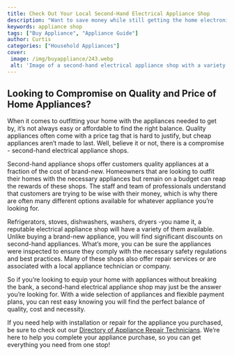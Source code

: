 ```yaml
---
title: Check Out Your Local Second-Hand Electrical Appliance Shop
description: "Want to save money while still getting the home electronics you want Check out this blog post to learn more about the second-hand appliance shop near you and how to get the best deals"
keywords: appliance shop
tags: ["Buy Appliance", "Appliance Guide"]
author: Curtis
categories: ["Household Appliances"]
cover: 
 image: /img/buyappliance/243.webp
 alt: 'Image of a second-hand electrical appliance shop with a variety of used appliances on display'
---
```

## Looking to Compromise on Quality and Price of Home Appliances? 

When it comes to outfitting your home with the appliances needed to get by, it’s not always easy or affordable to find the right balance. Quality appliances often come with a price tag that is hard to justify, but cheap appliances aren’t made to last. Well, believe it or not, there is a compromise - second-hand electrical appliance shops.

Second-hand appliance shops offer customers quality appliances at a fraction of the cost of brand-new. Homeowners that are looking to outfit their homes with the necessary appliances but remain on a budget can reap the rewards of these shops. The staff and team of professionals understand that customers are trying to be wise with their money, which is why there are often many different options available for whatever appliance you’re looking for. 

Refrigerators, stoves, dishwashers, washers, dryers -you name it, a reputable electrical appliance shop will have a variety of them available. Unlike buying a brand-new appliance, you will find significant discounts on second-hand appliances. What’s more, you can be sure the appliances were inspected to ensure they comply with the necessary safety regulations and best practices. Many of these shops also offer repair services or are associated with a local appliance technician or company. 

So if you’re looking to equip your home with appliances without breaking the bank, a second-hand electrical appliance shop may just be the answer you’re looking for. With a wide selection of appliances and flexible payment plans, you can rest easy knowing you will find the perfect balance of quality, cost and necessity. 

If you need help with installation or repair for the appliance you purchased, be sure to check out our [Directory of Appliance Repair Technicians](./pages/appliance-repair-technicians). We’re here to help you complete your appliance purchase, so you can get everything you need from one stop!
